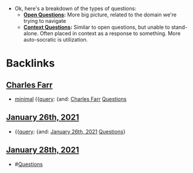 - Ok, here's a breakdown of the types of questions:
    - **[Open Questions](<Open Questions.md>):** More big picture, related to the domain we're trying to navigate
    - **[Context Questions](<Context Questions.md>):** Similar to open questions, but unable to stand-alone. Often placed in context as a response to something. More auto-socratic is utilization.

# Backlinks
## [Charles Farr](<Charles Farr.md>)
- [minimal](<minimal.md>) {{[query](<query.md>): {and: [Charles Farr](<Charles Farr.md>) [Questions](<Questions.md>)

## [January 26th, 2021](<January 26th, 2021.md>)
- {{[query](<query.md>): {and: [January 26th, 2021](<January 26th, 2021.md>) [Questions](<Questions.md>)}

## [January 28th, 2021](<January 28th, 2021.md>)
- #[Questions](<Questions.md>)

